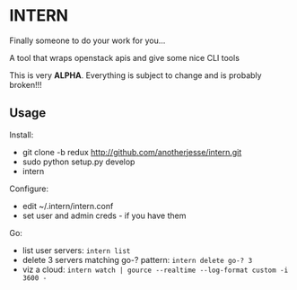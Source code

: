 INTERN
======

Finally someone to do your work for you...

A tool that wraps openstack apis and give some nice CLI tools

This is very **ALPHA**.  Everything is subject to change and is probably broken!!!

Usage
-----

Install:

 * git clone -b redux http://github.com/anotherjesse/intern.git
 * sudo python setup.py develop
 * intern

Configure:

 * edit ~/.intern/intern.conf
 * set user and admin creds - if you have them

Go:

 * list user servers: ``intern list``
 * delete 3 servers matching go-? pattern: ``intern delete go-? 3``
 * viz a cloud: ``intern watch | gource --realtime --log-format custom -i 3600 -``
